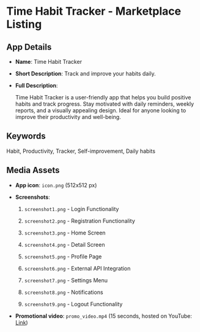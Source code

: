 # Time Habit Tracker - Marketplace Listing

## App Details

- **Name**: Time Habit Tracker

- **Short Description**: Track and improve your habits daily.

- **Full Description**:

  Time Habit Tracker is a user-friendly app that helps you build positive habits and track progress.
  Stay motivated with daily reminders, weekly reports, and a visually appealing design. Ideal for
  anyone looking to improve their productivity and well-being.

## Keywords

Habit, Productivity, Tracker, Self-improvement, Daily habits

## Media Assets

- **App icon**: `icon.png` (512x512 px)

- **Screenshots**:

    1. `screenshot1.png` - Login Functionality

    2. `screenshot2.png` - Registration Functionality

    3. `screenshot3.png` - Home Screen

    4. `screenshot4.png` - Detail Screen

    5. `screenshot5.png` - Profile Page

    6. `screenshot6.png` - External API Integration

    7. `screenshot7.png` - Settings Menu

    8. `screenshot8.png` - Notifications

    9. `screenshot9.png` - Logout Functionality

- **Promotional video**: `promo_video.mp4` (15 seconds, hosted on
  YouTube: [Link](https://youtube.com/example))